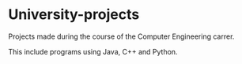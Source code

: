 # University-projects
Projects made during the course of the Computer Engineering carrer.

This include programs using Java, C++ and Python. 
